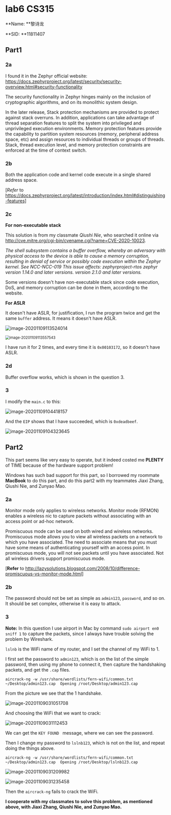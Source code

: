 # lab6 CS315

**Name: **黎诗龙

**SID: **11811407



## Part1

### 2a

I found it in the Zephyr official website: https://docs.zephyrproject.org/latest/security/security-overview.html#security-functionality 

The security functionality in Zephyr hinges mainly on the inclusion of cryptographic algorithms, and on its monolithic system design.

In the later release, Stack protection mechanisms are provided to protect against stack overruns. In addition, applications can take advantage of thread separation features to split the system into privileged and unprivileged execution environments. Memory protection features provide the capability to partition system resources (memory, peripheral address space, etc) and assign resources to individual threads or groups of threads. Stack, thread execution level, and memory protection constraints are enforced at the time of context switch.

### 2b

Both the application code and kernel code execute in a single shared address space.

[*Refer* to https://docs.zephyrproject.org/latest/introduction/index.html#distinguishing-features]

### 2c

**For non-executable stack**

This solution is from my classmate *Qiushi Nie*, who searched it online via http://cve.mitre.org/cgi-bin/cvename.cgi?name=CVE-2020-10023.

*The shell subsystem contains a buffer overflow, whereby an adversary with physical access to the device is able to cause a memory corruption, resulting in denial of service or possibly code execution within the Zephyr kernel. See NCC-NCC-019 This issue affects: zephyrproject-rtos zephyr version 1.14.0 and later versions. version 2.1.0 and later versions.*

Some versions doesn't have non-executable stack since code execution, DoS, and memory corruption can be done in them, according to the website. 



**For ASLR**

It doesn't have ASLR, for justification, I run the program twice and get the same `buffer` address. It means it doesn't have ASLR.

![image-20201109113524014](C:\Users\Lori\Desktop\Course\ComputerScience\CS315\lab6\pictures\image-20201109113524014.png)



<img src="C:\Users\Lori\Desktop\Course\ComputerScience\CS315\lab6\pictures\image-20201109113557543.png" alt="image-20201109113557543" style="zoom:80%;" />

I have run it for 2 times, and every time it is `0x00103172`, so it doesn't have ASLR.

### 2d

Buffer overflow works, which is shown in the question 3.

### 3

I modify the `main.c` to this:

![image-20201109104418157](C:\Users\Lori\Desktop\Course\ComputerScience\CS315\lab6\pictures\image-20201109104418157.png)

And the `EIP` shows that I have succeeded, which is `0xdeadbeef`. 

![image-20201109104323645](C:\Users\Lori\Desktop\Course\ComputerScience\CS315\lab6\pictures\image-20201109104323645.png)



## Part2

This part seems like very easy to operate, but it indeed costed me **PLENTY** of TIME because of the hardware support problem! 

Windows has such bad support for this part, so I borrowed my roommate **MacBook** to do this part, and do this part2 with my teammates Jiaxi Zhang, Qiushi Nie, and Zunyao Mao.

### 2a

Monitor mode only applies to wireless networks. Monitor mode (RFMON) enables a wireless nic to capture packets without associating with an access point or ad-hoc network.



Promiscuous mode can be used on both wired and wireless networks. Promiscuous mode allows you to view all wireless packets on a network to which you have associated. The need to associate means that you must have some means of authenticating yourself with an access point. In promiscuous mode, you will not see packets until you have associated. Not all wireless drivers support promiscuous mode.



[**Refer** to http://lazysolutions.blogspot.com/2008/10/difference-promiscuous-vs-monitor-mode.html]

### 2b

The password should not be set as simple as `admin123`, `password`, and so on. It should be set complex, otherwise it is easy to attack.

### 3

**Note:** In this question I use airport in Mac by command `sudo airport en0 sniff 1` to capture the packets, since I always have trouble solving the problem by Wireshark.

`lslnb` is the WiFi name of my router, and I set the channel of my WiFi to 1.

I first set the password to `admin123`, which is on the list of the simple password, then using my phone to connect it, then capture the handshaking packets, and get the `.cap` files.

`aircrack-ng -w /usr/share/wordlists/fern-wifi/common.txt ~/Desktop/admin123.cap 
Opening /root/Desktop/admin123.cap`

From the picture we see that the 1 handshake.

![image-20201109031051708](C:\Users\Lori\Desktop\Course\ComputerScience\CS315\lab6\pictures\image-20201109031051708.png)

And choosing the WiFi that we want to crack:

![image-20201109031112453](C:\Users\Lori\Desktop\Course\ComputerScience\CS315\lab6\pictures\image-20201109031112453.png)

We can get the `KEY FOUND ` message, where we can see the password.



Then I change my password to `lslnb123`, which is not on the list, and repeat doing the things above.

`aircrack-ng -w /usr/share/wordlists/fern-wifi/common.txt ~/Desktop/admin123.cap 
Opening /root/Desktop/lslnb123.cap`

![image-20201109031209982](C:\Users\Lori\Desktop\Course\ComputerScience\CS315\lab6\pictures\image-20201109031209982.png)



![image-20201109031235458](C:\Users\Lori\Desktop\Course\ComputerScience\CS315\lab6\pictures\image-20201109031235458.png)

Then the `aircrack-ng` fails to crack the WiFi.

**I cooperate with my classmates to solve this problem, as mentioned above, with Jiaxi Zhang, Qiushi Nie, and Zunyao Mao.**